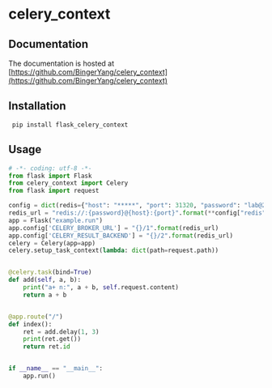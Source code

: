# celery_context

## Documentation
The documentation is hosted at [https://github.com/BingerYang/celery_context](https://github.com/BingerYang/celery_context)

## Installation
```shell
 pip install flask_celery_context
```
## Usage

```python
# -*- coding: utf-8 -*- 
from flask import Flask
from celery_context import Celery
from flask import request

config = dict(redis={"host": "*****", "port": 31320, "password": "lab@2019"})
redis_url = "redis://:{password}@{host}:{port}".format(**config["redis"])
app = Flask("example.run")
app.config['CELERY_BROKER_URL'] = "{}/1".format(redis_url)
app.config['CELERY_RESULT_BACKEND'] = "{}/2".format(redis_url)
celery = Celery(app=app)
celery.setup_task_context(lambda: dict(path=request.path))


@celery.task(bind=True)
def add(self, a, b):
    print("a+ n:", a + b, self.request.content)
    return a + b


@app.route("/")
def index():
    ret = add.delay(1, 3)
    print(ret.get())
    return ret.id


if __name__ == "__main__":
    app.run()

```
